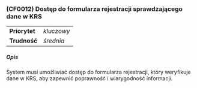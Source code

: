 ### (CF0012) Dostęp do formularza rejestracji sprawdzającego dane w KRS

|               |            |
|---------------|------------|
| **Priorytet** | _kluczowy_ |
| **Trudność**  | _średnia_  |

##### Opis

System musi umożliwiać dostęp do formularza rejestracji, który weryfikuje dane w KRS, aby zapewnić poprawność i wiarygodność informacji.
